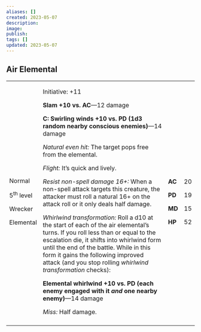 ```yaml
---
aliases: []
created: 2023-05-07
description: 
image: 
publish: 
tags: []
updated: 2023-05-07
---
```


## Air Elemental

<table>
<colgroup>
<col style="width: 16%" />
<col style="width: 72%" />
<col style="width: 5%" />
<col style="width: 5%" />
</colgroup>
<tbody>
<tr class="odd">
<td><p>Normal</p>
<p>5<sup>th</sup> level</p>
<p>Wrecker</p>
<p>Elemental</p></td>
<td><p>Initiative: +11</p>
<p><strong>Slam +10 vs. AC</strong>—12 damage</p>
<p><strong>C: Swirling winds +10 vs. PD (1d3 random nearby conscious
enemies)</strong>—14 damage</p>
<p><em>Natural even hit:</em> The target pops free from the
elemental.</p>
<p><em>Flight:</em> It’s quick and lively.</p>
<p><em>Resist non-spell damage 16+:</em> When a non-spell attack targets
this creature, the attacker must roll a natural 16+ on the attack roll
or it only deals half damage.</p>
<p><em>Whirlwind transformation:</em> Roll a d10 at the start of each of
the air elemental’s turns. If you roll less than or equal to the
escalation die, it shifts into whirlwind form until the end of the
battle. While in this form it gains the following improved attack (and
you stop rolling <em>whirlwind transformation</em> checks):</p>
<p><strong>Elemental whirlwind +10 vs. PD (each enemy engaged with it
<em>and</em> one nearby enemy)</strong>—14 damage</p>
<p><em>Miss:</em> Half damage.</p></td>
<td><p><strong>AC</strong></p>
<p><strong>PD</strong></p>
<p><strong>MD</strong></p>
<p><strong>HP</strong></p></td>
<td><p>20</p>
<p>19</p>
<p>15</p>
<p>52</p></td>
</tr>
<tr class="even">
<td></td>
<td></td>
<td></td>
<td></td>
</tr>
</tbody>
</table>

